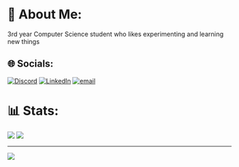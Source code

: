 # 💫 About Me:
3rd year Computer Science student who likes experimenting and learning new things




## 🌐 Socials:
[![Discord](https://img.shields.io/badge/Discord-%237289DA.svg?logo=discord&logoColor=white)](https://discord.gg/cheesehutt) [![LinkedIn](https://img.shields.io/badge/LinkedIn-%230077B5.svg?logo=linkedin&logoColor=white)](https://linkedin.com/in/barnard-fourie) [![email](https://img.shields.io/badge/Email-D14836?logo=gmail&logoColor=white)](mailto:barnardfourie15@gmail.com) 
# 📊 Stats:
![](https://github-readme-stats.vercel.app/api?username=BarnardF&theme=dark&hide_border=false&include_all_commits=false&count_private=false)
![](https://nirzak-streak-stats.vercel.app/?user=BarnardF&theme=dark&hide_border=false)<br/>


---
[![](https://visitcount.itsvg.in/api?id=BarnardF&icon=0&color=0)](https://visitcount.itsvg.in)

<!-- Proudly created with GPRM ( https://gprm.itsvg.in ) -->


